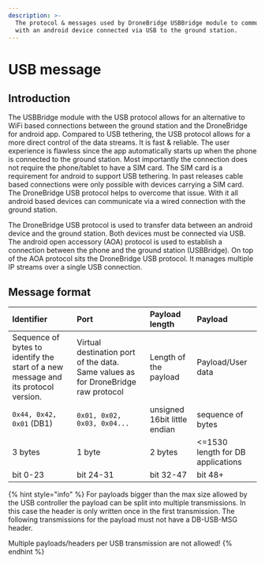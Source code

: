 ```yaml
---
description: >-
  The protocol & messages used by DroneBridge USBBridge module to communicate
  with an android device connected via USB to the ground station.
---
```


# USB message

## Introduction

The USBBridge module with the USB protocol allows for an alternative to WiFi based connections between the ground station and the DroneBridge for android app. Compared to USB tethering, the USB protocol allows for a more direct control of the data streams. It is fast & reliable. The user experience is flawless since the app automatically starts up when the phone is connected to the ground station. Most importantly the connection does not require the phone/tablet to have a SIM card. The SIM card is a requirement for android to support USB tethering. In past releases cable based connections were only possible with devices carrying a SIM card. The DroneBridge USB protocol helps to overcome that issue. With it all android based devices can communicate via a wired connection with the ground station.

The DroneBridge USB protocol is used to transfer data between an android device and the ground station. Both devices must be connected via USB. The android open accessory \(AOA\) protocol is used to establish a connection between the phone and the ground station \(USBBridge\). On top of the AOA protocol sits the DroneBridge USB protocol. It manages multiple IP streams over a single USB connection.

## Message format

| Identifier | Port | Payload length | Payload |
| :--- | :--- | :--- | :--- |
| Sequence of bytes to identify the start of a new message and its protocol version. | Virtual destination port of the data. Same values as for DroneBridge raw protocol | Length of the payload | Payload/User data |
| `0x44, 0x42, 0x01` \(DB1\) | `0x01, 0x02, 0x03, 0x04...` | unsigned 16bit  little endian | sequence of bytes |
| 3 bytes | 1 byte | 2 bytes | &lt;=1530 length for DB applications |
| bit 0-23 | bit 24-31 | bit 32-47 | bit 48+ |

{% hint style="info" %}
For payloads bigger than the max size allowed by the USB controller the payload can be split into multiple transmissions. In this case the header is only written once in the first transmission. The following transmissions for the payload must not have a DB-USB-MSG header.

Multiple payloads/headers per USB transmission are not allowed!
{% endhint %}

